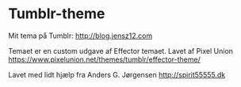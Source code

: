 Tumblr-theme
============

Mit tema på Tumblr: http://blog.jensz12.com

Temaet er en custom udgave af Effector temaet. Lavet af Pixel Union https://www.pixelunion.net/themes/tumblr/effector-theme/

Lavet med lidt hjælp fra Anders G. Jørgensen http://spirit55555.dk
